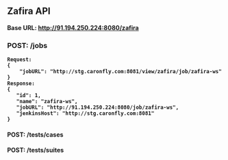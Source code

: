 ## Zafira API

<b> Base URL: http://91.194.250.224:8080/zafira <b>

### POST: /jobs
```
Request:
{
	"jobURL": "http://stg.caronfly.com:8081/view/zafira/job/zafira-ws"
}
Response:
{
   "id": 1,
   "name": "zafira-ws",
   "jobURL": "http://91.194.250.224:8080/job/zafira-ws",
   "jenkinsHost": "http://stg.caronfly.com:8081"
}
```
#### POST: /tests/cases


#### POST: /tests/suites

